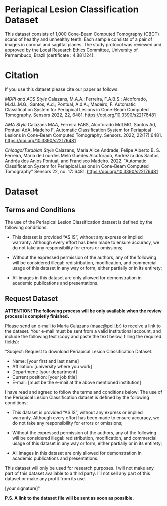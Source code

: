 # Periapical Lesion Classification Dataset

This dataset consists of 1,000 Cone-Beam Computed Tomography (CBCT) scans of healthy and unhealthy teeth. Each sample consists of a pair of images in coronal and sagittal planes. The study protocol was reviewed and approved by the Local Research Ethics Committee, University of Pernambuco, Brazil (certificate : 4.881.124).

# Citation

If you use this dataset please cite our paper as follows:

*MDPI and ACS Style*
Calazans, M.A.A.; Ferreira, F.A.B.S.; Alcoforado, M.d.L.M.G.; Santos, A.d.; Pontual, A.d.A.; Madeiro, F. Automatic Classification System for Periapical Lesions in Cone-Beam Computed Tomography. Sensors 2022, 22, 6481. https://doi.org/10.3390/s22176481

*AMA Style*
Calazans MAA, Ferreira FABS, Alcoforado MdLMG, Santos Ad, Pontual AdA, Madeiro F. Automatic Classification System for Periapical Lesions in Cone-Beam Computed Tomography. Sensors. 2022; 22(17):6481. https://doi.org/10.3390/s22176481

*Chicago/Turabian Style*
Calazans, Maria Alice Andrade, Felipe Alberto B. S. Ferreira, Maria de Lourdes Melo Guedes Alcoforado, Andrezza dos Santos, Andréa dos Anjos Pontual, and Francisco Madeiro. 2022. "Automatic Classification System for Periapical Lesions in Cone-Beam Computed Tomography" Sensors 22, no. 17: 6481. https://doi.org/10.3390/s22176481

# Dataset

## Terms and Conditions

The use of the Periapical Lesion Classification dataset is defined by the following conditions:

* This dataset is provided “AS IS”, without any express or implied warranty. Although every effort has been made to ensure accuracy, we do not take any responsibility for errors or omissions;

* Without the expressed permission of the authors, any of the following will be considered illegal: redistribution, modification, and commercial usage of this dataset in any way or form, either partially or in its entirety;

* All images in this dataset are only allowed for demonstration in academic publications and presentations.

## Request Dataset

**ATTENTION! The following process will be only available when the review process is completly finished.**

Please send an e-mail to Maria Calazans (maac@poli.br) to receive a link to the dataset. Your e-mail must be sent from a valid institutional account, and include the following text (copy and paste the text below, filling the required fields):

"Subject: Request to download Periapical Lesion Classification Dataset.

* Name: [your first and last name]
* Affiliation: [university where you work]
* Department: [your department]
* Current position: [your job title]
* E-mail: [must be the e-mail at the above mentioned institution]

I have read and agreed to follow the terms and conditions below: The use of the Periapical Lesion Classification dataset is defined by the following conditions:

* This dataset is provided “AS IS”, without any express or implied warranty. Although every effort has been made to ensure accuracy, we do not take any responsibility for errors or omissions;

* Without the expressed permission of the authors, any of the following will be considered illegal: redistribution, modification, and commercial usage of this dataset in any way or form, either partially or in its entirety;

* All images in this dataset are only allowed for demonstration in academic publications and presentations.

This dataset will only be used for research purposes. I will not make any part of this dataset available to a third party. I’ll not sell any part of this dataset or make any profit from its use.

[your signature]"  

**P.S. A link to the dataset file will be sent as soon as possible.**
